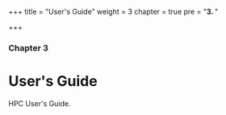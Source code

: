 +++
title = "User's Guide"
weight = 3
chapter = true
pre = "<b>3. </b>"

+++

### Chapter 3

# User's Guide

HPC User's Guide. 